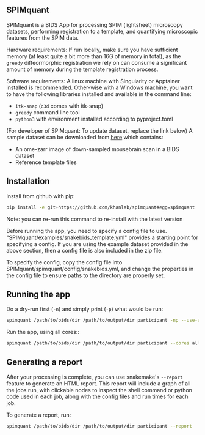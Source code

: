 ## SPIMquant

SPIMquant is a BIDS App for processing SPIM (lightsheet) microscopy datasets, performing registration to a template, and quantifying microscopic features from the SPIM data.

Hardware requirements: If run locally, make sure you have sufficient memory 
(at least quite a bit more than 16G of memory in total), as the `greedy` diffeormorphic registration we rely on can consume a significant amount of memory during the template registration process.

Software requirements: A linux machine with Singularity or Apptainer installed is 
recommended. Other-wise with a Windows machine, you want to have the following libraries 
installed and available in the command line:
- `itk-snap` (`c3d` comes with itk-snap)
- `greedy` command line tool
- `python3` with environment installed according to pyproject.toml

(For developer of SPIMquant: To update dataset, replace the link below)
A sample dataset can be downloaded from [here](https://drive.google.com/file/d/1-eVG_1VREKCE8auI81jyW4onyUcpzXI7/view?usp=sharing) 
which contains:
- An ome-zarr image of down-sampled mousebrain scan in a BIDS dataset
- Reference template files

## Installation

Install from github with pip:

```bash
pip install -e git+https://github.com/khanlab/spimquant#egg=spimquant
```

Note: you can re-run this command to re-install with the latest version

Before running the app, you need to specify a config file to use. "SPIMquant/examples/snakebids_template.yml" 
provides a starting point for specifying a config. If you are using the example dataset provided in the 
above section, then a config file is also included in the zip file.

To specify the config, copy the config file into SPIMquant/spimquant/config/snakebids.yml, and change the 
properties in the config file to ensure paths to the directory are properly set.

## Running the app

Do a dry-run first (`-n`) and simply print (`-p`) what would be run:

```bash
spimquant /path/to/bids/dir /path/to/output/dir participant -np --use-apptainer
```

Run the app, using all cores::

```bash
spimquant /path/to/bids/dir /path/to/output/dir participant --cores all --use-apptainer
```


## Generating a report

After your processing is complete, you can use snakemake's `--report` feature to generate
an HTML report. This report will include a graph of all the jobs run, with clickable nodes
to inspect the shell command or python code used in each job, along with the config files and
run times for each job. 

To generate a report, run:

```bash
spimquant /path/to/bids/dir /path/to/output/dir participant --report
```


